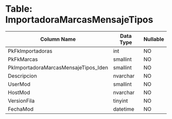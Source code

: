 # Table: ImportadoraMarcasMensajeTipos

| Column Name | Data Type | Nullable |
|-------------|-----------|----------|
| PkFkImportadoras | int | NO |
| PkFkMarcas | smallint | NO |
| PkImportadoraMarcasMensajeTipos_Iden | smallint | NO |
| Descripcion | nvarchar | NO |
| UserMod | smallint | NO |
| HostMod | nvarchar | NO |
| VersionFila | tinyint | NO |
| FechaMod | datetime | NO |
